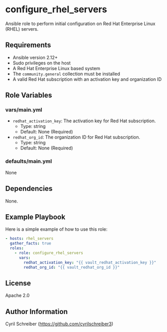 configure_rhel_servers
=======================

Ansible role to perform initial configuration on Red Hat Enterprise Linux (RHEL) servers.

Requirements
------------

- Ansible version 2.12+
- Sudo privileges on the host
- A Red Hat Enterprise Linux based system
- The `community.general` collection must be installed
- A valid Red Hat subscription with an activation key and organization ID

Role Variables
--------------

### vars/main.yml

- `redhat_activation_key`: The activation key for Red Hat subscription.
  - Type: string
  - Default: None (Required)
- `redhat_org_id`: The organization ID for Red Hat subscription.
  - Type: string
  - Default: None (Required)

### defaults/main.yml

None

Dependencies
------------

None.

Example Playbook
----------------

Here is a simple example of how to use this role:

```yaml
- hosts: rhel_servers
  gather_facts: true
  roles:
    - role: configure_rhel_servers
      vars:
        redhat_activation_key: "{{ vault_redhat_activation_key }}"
        redhat_org_id: "{{ vault_redhat_org_id }}"
```

License
-------

Apache 2.0

Author Information
------------------

Cyril Schreiber (https://github.com/cyrilschreiber3)
